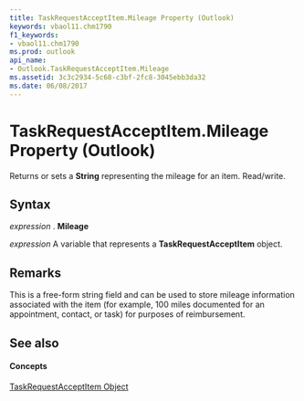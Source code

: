 ```yaml
---
title: TaskRequestAcceptItem.Mileage Property (Outlook)
keywords: vbaol11.chm1790
f1_keywords:
- vbaol11.chm1790
ms.prod: outlook
api_name:
- Outlook.TaskRequestAcceptItem.Mileage
ms.assetid: 3c3c2934-5c68-c3bf-2fc8-3045ebb3da32
ms.date: 06/08/2017
---
```



# TaskRequestAcceptItem.Mileage Property (Outlook)

Returns or sets a **String** representing the mileage for an item. Read/write.


## Syntax

 _expression_ . **Mileage**

 _expression_ A variable that represents a **TaskRequestAcceptItem** object.


## Remarks

This is a free-form string field and can be used to store mileage information associated with the item (for example, 100 miles documented for an appointment, contact, or task) for purposes of reimbursement. 


## See also


#### Concepts


[TaskRequestAcceptItem Object](taskrequestacceptitem-object-outlook.md)

